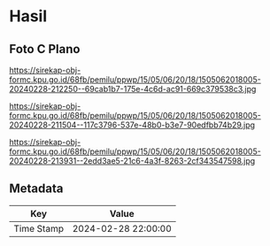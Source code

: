 # Hasil

## Foto C Plano

https://sirekap-obj-formc.kpu.go.id/68fb/pemilu/ppwp/15/05/06/20/18/1505062018005-20240228-212250--69cab1b7-175e-4c6d-ac91-669c379538c3.jpg

https://sirekap-obj-formc.kpu.go.id/68fb/pemilu/ppwp/15/05/06/20/18/1505062018005-20240228-211504--117c3796-537e-48b0-b3e7-90edfbb74b29.jpg

https://sirekap-obj-formc.kpu.go.id/68fb/pemilu/ppwp/15/05/06/20/18/1505062018005-20240228-213931--2edd3ae5-21c6-4a3f-8263-2cf343547598.jpg


## Metadata

| Key        | Value               |
| ---------- | ------------------- |
| Time Stamp | 2024-02-28 22:00:00 |



